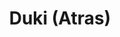 ---
title: Duki (Atras)
category: 01_artistas
designSlug: duki-cabezota
image: '/products/cabezotas/duki/principal.jpg'
imageHover: '/products/cabezotas/duki/oversize.jpg'
prendas: [
    {   
        title: 'Remera',
        slug: 'remera',          
        image: '/products/cabezotas/duki/normal.jpg',
        price: 'remerasPrecio',
        talles: 'remerasTalles'
    },
    {
        title: 'Remera Oversize',
        slug: 'remera-oversize',
        image: '/products/cabezotas/duki/oversize.jpg',
         price: 'oversizePrecio',
        talles: 'oversizeTalles'
    },
    {
        title: 'Pupera Oversize',
        slug: 'pupera-oversize',
        image: '/products/cabezotas/duki/pupera.jpg',
        price: 'remerasPrecio',
        talles: 'remerasTalles'
    },
    {
         title: 'Buzo',
         slug: 'buzo',
         image: '/products/cabezotas/duki/buzo.jpg',
         price: buzosPrecio,
        talles: 'BuzosTalles'
     },
    {
        title: 'Musculosa M',
        slug: 'musculosa-mujer',
        image: '/products/cabezotas/duki/musculosa.jpg',
        price: 'musculosaPrecio',
        talles: 'musculosasMujerTalles'
    },
    {
        title: 'Musculosa H',
        slug: 'musculoso',
        image: '/products/cabezotas/duki/musculoso.jpg',
        price: 'musculosaPrecio',
        talles: 'musculosasHombreTalles'
    }
]
---